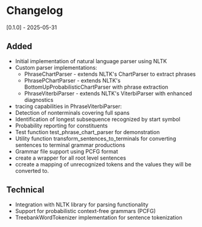# Changelog
[0.1.0] - 2025-05-31
## Added
- Initial implementation of natural language parser using NLTK
- Custom parser implementations:
    - PhraseChartParser - extends NLTK's ChartParser to extract phrases
    - PhrasePChartParser - extends NLTK's  BottomUpProbabilisticChartParser with phrase extraction
    - PhraseViterbiParser - extends NLTK's ViterbiParser with enhanced diagnostics
- tracing capabilities in PhraseViterbiParser:
- Detection of nonterminals covering full spans
- Identification of longest subsequence recognized by start symbol
- Probability reporting for constituents
- Test function test_phrase_chart_parser for demonstration
- Utility function transform_sentences_to_terminals for converting sentences to terminal grammar productions
- Grammar file support using PCFG format
- create a wrapper for all root level sentences
- ccreate a mapping of unrecognized tokens and the values they will be converted to.

## Technical
- Integration with NLTK library for parsing functionality
- Support for probabilistic context-free grammars (PCFG)
- TreebankWordTokenizer implementation for sentence tokenization